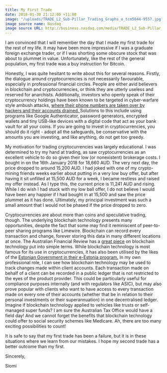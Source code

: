 ```yaml
---
title: My First Trade
date: 2018-01-30 21:12:00 +11:00
image: "/uploads/TRADE_L2_Sub-Pillar_Trading_Graphs_o_tcm5044-9557.jpg"
image source name: Nasdaq
image source URL: http://business.nasdaq.com/media/TRADE_L2_Sub-Pillar_Trading_Graphs_o_tcm5044-9557.jpg
---
```


I am convinced that I will remember the day that I made my first trade for the rest of my life. It may have been more impressive if I was a graduate foreign exchange trader, or if I was shorting some obscure stock that was about to plummet in value. Unfortunately, like the rest of the general population, my first trade was a buy instruction for Bitcoin.

Honestly, I was quite hesitant to write about this for several reasons. Firstly, the dialogue around cryptocurrencies is not necessarily favourable, especially in professional financial circles. People are either avid believers in blockchain and cryptocurrencies, or think they are utterly useless and reserved for anarchists. Additionally, investors who openly speak of their cryptocurrency holdings have been known to be targeted in cyber-warfare style ambush attacks, [where their phone numbers are taken over by hackers and their accounts drained. ](https://www.nytimes.com/2017/08/21/business/dealbook/phone-hack-bitcoin-virtual-currency.html) Solutions to this include using programs like Google Authenticator, password generators, encrypted wallets and tiny USB-like devices with a digital code that act as your bank vault for all your coins. If you are going to invest in cryptocurrencies, you should do it right - adopt all the safeguards, be conservative with the amounts you are investing, and like anything, do not get too greedy. 

My motivation for trading cryptocurrencies was largely educational. I was determined to try my hand at trading, as saw cryptocurrencies as an excellent vehicle to do so given their low (or nonexistent) brokerage costs. I bought in on the 16th January 2018 for 18,660 AUD. The very next day, the price dropped to around 15,200 AUD. I had joked with one of my crypto-mining friends weeks earlier about putting in a very low buy offer, but after having it sit unfilled at 15,500 AUD for a week, I became restless and raised my offer instead. As I type this, the current price is 11,241 AUD and rising. While I do wish I had stuck with my low ball offer, I do not believe I would have been any happier if I had bought in at 15,500 and saw the price plummet as it has done. Ultimately, my principal investment was such a small amount that I would not be phased if the price dropped to zero. 

Cryptocurrencies are about more than coins and speculative trading, though. The underlying blockchain technology presents many opportunities, despite the fact that some may find it reminiscent of peer-to-peer sharing programs like Limewire. Blockchain can record every transaction and change, forever storing this data in many different locations at once. The Australian Financial Review has a [great piece](http://www.afr.com/technology/web/ecommerce/heres-a-blockchain-explanation-your-parents-could-understand-20170627-gx00oq) on blockchain technology put into simple terms. While blockchain technology is most famous for its use in cryptocurrencies, it has also been utilised by the likes of the [Estonian Government in their e-Estonia program.](https://futurism.com/estonias-plans-build-digital-nation-using-blockchain-taking-shape/) In my own professional role, I can see how blockchain technology may be used to track changes made within client accounts. Each transaction made on behalf of a client can be recorded in a public ledger that is not restricted to the eyes of the product provider. This could be particularly useful for compliance purposes internally (and with regulators like ASIC), but may also prove popular with clients who want to have access to every transaction made on every one of their accounts (whether that be in relation to their personal investments or their superannuation) in one decentralised ledger. Imagine if blockchain technology applied to vehicles like trusts or self-managed super funds? I am sure the Australian Tax Office would have a field day! And we cannot forget the benefits that blockchain technology could offer to social security schemes like Medicare. Ah, there are too many exciting possibilities to count!

It is safe to say that my first trade has been a failure, but it is in these situations where we learn from our mistakes. I hope my second trade has a better outcome than my first.


Sincerely,

Siomi

